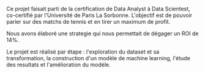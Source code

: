 Ce projet faisait parti de la certification de Data Analyst à Data Scientest, co-certifié par l'Université de Paris La Sorbonne.
L'objectif est de pouvoir parier sur des matchs de tennis et en tirer un maximum de profit.

Nous avons élaboré une strategie qui nous permettait de dégager un ROI de 14%.

Le projet est réalisé par étape : l'exploration du dataset et sa transformation, la construction d'un modèle de machine learning, l'étude des resultats et l'amélioration du modéle.

